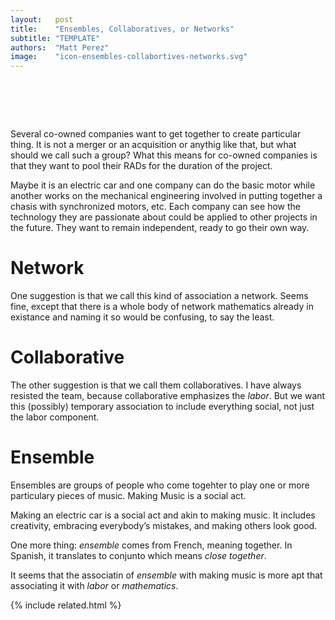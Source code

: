 ```yaml
---
layout:   post
title:    "Ensembles, Collaboratives, or Networks"
subtitle: "TEMPLATE"
authors:  "Matt Perez"
image:    "icon-ensembles-collabortives-networks.svg"
---
```


<div style="display:none;">
 <p>Jose and I have been going back and forth between networks, collaboraties, and ensembles. This is the case for ensemble.</p>
</div>

<h1>&nbsp;</h1>
 <p>Several co-owned companies want to get together to create particular thing. It is not a merger or an acquisition or anythig like that, but what should we call such a group? What this means for co-owned companies is that they want to pool their <span class="_paradigm">RAD</span>s for the duration of the project.</p>
 <p>Maybe it is an electric car and one company can do the basic motor while another works on the mechanical engineering involved in putting together a chasis with synchronized motors, etc. Each company can see how the technology they are passionate about could be applied to other projects in the future. They want to remain independent, ready to go their own way.</p>

<h1>Network</h1>
 <p>One suggestion is that we call this kind of association a network. Seems fine, except that there is a whole body of network mathematics already in existance and naming it so would be confusing, to say the least.</p>

<h1>Collaborative</h1>
 <p>The other suggestion is that we call them collaboratives. I have always resisted the team, because collaborative emphasizes the <em>labor</em>. But we want this (possibly) temporary association to include everything social, not just the labor component.</p>

<h1>Ensemble</h1>
 <p>Ensembles are groups of people who come togehter to play one or more particulary pieces of music. Making Music is a social act.</p>
 <p>Making an electric car is a social act and akin to making music. It includes creativity, embracing everybody&rsquo;s mistakes, and making others look good.</p>
 <p>One more thing: <em>ensemble</em> comes from French, meaning <span class="_quotespan">together</span>. In Spanish, it translates to conjunto which means <em>close together</em>.
 <p>It seems that the associatin of <em>ensemble</em> with making music is more apt that associating it with <em>labor</em> or <em>mathematics</em>.</p>

{% include related.html %}